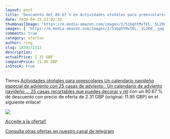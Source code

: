 ```yaml
---
layout: post
title: 'Descuento del 80.67 % en Actividades otoñales para preescolares  '
date: 2020-04-15 23:02:32
thumbnailImage: 'https://m.media-amazon.com/images/I/51bghtMxTEL._SL200_.jpg'
images: [ 'https://m.media-amazon.com/images/I/51bghtMxTEL._SL200_.jpg' ]
comments: true
category: ofertas
author: ring
slug: 1839172312
description:
actualPrice: 2.31 GBP
comparePrice: 11.95 GBP
inStock: true
---
```


Tienes [Actividades otoñales para preescolares  Un calendario navideño especial de adviento con 25 casas de adviento : Un calendario de adviento navideño ... 25 casas recortables que puedes decorar y rel](https://www.amazon.com/dp/1839172312/?tag=redken08-20) con un 80.67 % de descuento con precio de oferta de 2.31 GBP (original: 11.95 GBP) en el siguiente enlace!

[![](https://m.media-amazon.com/images/I/51bghtMxTEL._SL200_.jpg)](https://www.amazon.com/dp/1839172312/?tag=redken08-20)

[Accede a la oferta!!](https://www.amazon.com/dp/1839172312/?tag=redken08-20)

[Consulta otras ofertas en nuestro canal de telegram](https://t.me/s/ofertas25)
